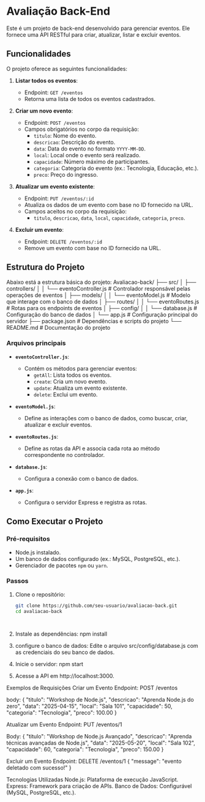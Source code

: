 # Avaliação Back-End

Este é um projeto de back-end desenvolvido para gerenciar eventos. Ele fornece uma API RESTful para criar, atualizar, listar e excluir eventos.

## Funcionalidades

O projeto oferece as seguintes funcionalidades:

1. **Listar todos os eventos**:
   - Endpoint: `GET /eventos`
   - Retorna uma lista de todos os eventos cadastrados.

2. **Criar um novo evento**:
   - Endpoint: `POST /eventos`
   - Campos obrigatórios no corpo da requisição:
     - `titulo`: Nome do evento.
     - `descricao`: Descrição do evento.
     - `data`: Data do evento no formato `YYYY-MM-DD`.
     - `local`: Local onde o evento será realizado.
     - `capacidade`: Número máximo de participantes.
     - `categoria`: Categoria do evento (ex.: Tecnologia, Educação, etc.).
     - `preco`: Preço do ingresso.

3. **Atualizar um evento existente**:
   - Endpoint: `PUT /eventos/:id`
   - Atualiza os dados de um evento com base no ID fornecido na URL.
   - Campos aceitos no corpo da requisição:
     - `titulo`, `descricao`, `data`, `local`, `capacidade`, `categoria`, `preco`.

4. **Excluir um evento**:
   - Endpoint: `DELETE /eventos/:id`
   - Remove um evento com base no ID fornecido na URL.

## Estrutura do Projeto

Abaixo está a estrutura básica do projeto:
Avaliacao-back/ ├── src/ │ ├── controllers/ │ │ └── eventoController.js # Controlador responsável pelas operações de eventos │ ├── models/ │ │ └── eventoModel.js # Modelo que interage com o banco de dados │ ├── routes/ │ │ └── eventoRoutes.js # Rotas para os endpoints de eventos │ ├── config/ │ │ └── database.js # Configuração do banco de dados │ └── app.js # Configuração principal do servidor ├── package.json # Dependências e scripts do projeto └── README.md # Documentação do projeto


### Arquivos principais

- **`eventoController.js`**:
  - Contém os métodos para gerenciar eventos:
    - `getAll`: Lista todos os eventos.
    - `create`: Cria um novo evento.
    - `update`: Atualiza um evento existente.
    - `delete`: Exclui um evento.

- **`eventoModel.js`**:
  - Define as interações com o banco de dados, como buscar, criar, atualizar e excluir eventos.

- **`eventoRoutes.js`**:
  - Define as rotas da API e associa cada rota ao método correspondente no controlador.

- **`database.js`**:
  - Configura a conexão com o banco de dados.

- **`app.js`**:
  - Configura o servidor Express e registra as rotas.

## Como Executar o Projeto

### Pré-requisitos

- Node.js instalado.
- Um banco de dados configurado (ex.: MySQL, PostgreSQL, etc.).
- Gerenciador de pacotes `npm` ou `yarn`.

### Passos

1. Clone o repositório:
   ```bash
   git clone https://github.com/seu-usuario/avaliacao-back.git
   cd avaliacao-back
   
  
2. Instale as dependências:
 npm install


3. configure o banco de dados:
Edite o arquivo src/config/database.js com as credenciais do seu banco de dados.

4. Inicie o servidor:
npm start

5. Acesse a API em http://localhost:3000.


Exemplos de Requisições
Criar um Evento
Endpoint: POST /eventos


body:
{
  "titulo": "Workshop de Node.js",
  "descricao": "Aprenda Node.js do zero",
  "data": "2025-04-15",
  "local": "Sala 101",
  "capacidade": 50,
  "categoria": "Tecnologia",
  "preco": 100.00
}


Atualizar um Evento
Endpoint: PUT /eventos/1

Body:
{
  "titulo": "Workshop de Node.js Avançado",
  "descricao": "Aprenda técnicas avançadas de Node.js",
  "data": "2025-05-20",
  "local": "Sala 102",
  "capacidade": 60,
  "categoria": "Tecnologia",
  "preco": 150.00
}

Excluir um Evento
Endpoint: DELETE /eventos/1
{
  "message": "evento deletado com sucesso!"
}


Tecnologias Utilizadas
Node.js: Plataforma de execução JavaScript.
Express: Framework para criação de APIs.
Banco de Dados: Configurável (MySQL, PostgreSQL, etc.).